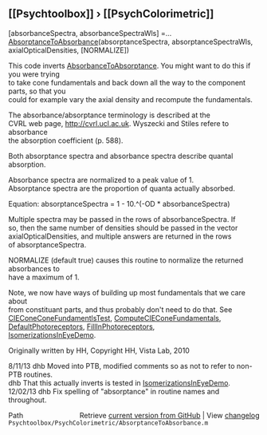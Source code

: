 ## [[Psychtoolbox]] &#8250; [[PsychColorimetric]]

[absorbanceSpectra, absorbanceSpectraWls] =...  
  [AbsorptanceToAbsorbance](AbsorptanceToAbsorbance)(absorptanceSpectra, absorptanceSpectraWls, axialOpticalDensities, [NORMALIZE])  
  
This code inverts [AbsorbanceToAbsorptance](AbsorbanceToAbsorptance).  You might want to do this if you were trying  
to take cone fundamentals and back down all the way to the component parts, so that you  
could for example vary the axial density and recompute the fundamentals.  
  
The absorbance/absorptance terminology is described at the  
CVRL web page, http://cvrl.ucl.ac.uk.  Wyszecki and Stiles refere to absorbance  
the absorption coefficient (p. 588).  
  
Both absorptance spectra and absorbance spectra describe quantal absorption.  
  
Absorbance spectra are normalized to a peak value of 1.  
Absorptance spectra are the proportion of quanta actually absorbed.  
  
Equation: absorptanceSpectra = 1 - 10.^(-OD \* absorbanceSpectra)  
  
Multiple spectra may be passed in the rows of absorbanceSpectra.  If  
so, then the same number of densities should be passed in the vector  
axialOpticalDensities, and multiple answers are returned in the rows  
of absorptanceSpectra.  
  
NORMALIZE (default true) causes this routine to normalize the returned absorbances to  
have a maximum of 1.  
  
Note, we now have ways of building up most fundamentals that we care about  
from constituant parts, and thus probably don't need to do that.  See  
  [CIEConeConeFundamentlsTest](CIEConeConeFundamentlsTest), [ComputeCIEConeFundamentals](ComputeCIEConeFundamentals), [DefaultPhotoreceptors](DefaultPhotoreceptors), [FillInPhotoreceptors](FillInPhotoreceptors),  
  [IsomerizationsInEyeDemo](IsomerizationsInEyeDemo).  
  
Originally written by HH, Copyright HH, Vista Lab, 2010  
  
8/11/13  dhb  Moved into PTB, modified comments so as not to refer to non-PTB routines.  
         dhb  That this actually inverts is tested in [IsomerizationsInEyeDemo](IsomerizationsInEyeDemo).  
12/02/13 dhb  Fix spelling of "absorptance" in routine names and throughout.  




<div class="code_header" style="text-align:right;">
  <span style="float:left;">Path&nbsp;&nbsp;</span> <span class="counter">Retrieve <a href=
  "https://raw.github.com/Psychtoolbox-3/Psychtoolbox-3/beta/Psychtoolbox/PsychColorimetric/AbsorptanceToAbsorbance.m">current version from GitHub</a> | View <a href=
  "https://github.com/Psychtoolbox-3/Psychtoolbox-3/commits/beta/Psychtoolbox/PsychColorimetric/AbsorptanceToAbsorbance.m">changelog</a></span>
</div>
<div class="code">
  <code>Psychtoolbox/PsychColorimetric/AbsorptanceToAbsorbance.m</code>
</div>

